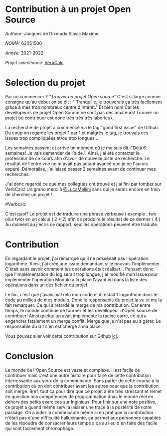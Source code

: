 # Contribution à un projet Open Source

*Autheur:* Jacques de Dixmude Slavic Maxime

*NOMA:* 62051500

*Année:* 2021-2022

*Projet selectionné:* [VerbCalc](https://github.com/ErykPiasecki07/VerbCalc)

# Selection du projet

Par où commencer ? _"Trouver un projet Open source"_ C'est si large comme consigne qu'au début on se dit :
" Tranquille, je trouverais ça très facilement grâce à mes trop nombreux centre d'intérêt." Et bien non!
Car les devellopeurs de projet Open Source ne sont pas des amateurs!
Trouver un projet où contribuer est donc très très très laborieux.

La recherche de projet a commencé via le tag "good first issue" de Github.
Du coup on regarde les projet 1 par 1 et malgrès le tag,
je trouvais ces issues trop compliquées et/ou trop longues...

Les semaines passent et arrive un moment où je me suis dit :"Déjà 6 semaines! Je vais demander de l'aide.".
Ainsi, j'ai été contacter le professeur de ce cours afin d'avoir de nouvelle piste de recherche.
Le résultat de l'entre vue ne m'avait pas autant avancé que je ne l'aurais espéré.
Démoralisé, j'ai laissé passer 2 semaines avant de continuer mes recherches.

J'ai donc regardé ce que mes collègues ont trouvé et j'ai fini par tomber sur VerbCalc! 
Un grand merci à [@LucaMellini](https://github.com/LucaMellinis)
sans qui je serais encore en train de chercher un projet ! 

#Verbcalc

C'est quoi? Le projet est de traduire une phrase verbeuse ( exemple : two plus two) en un calcul ( 2 + 2) afin de produire le résultat de ce dernier ( 4 )
Au moment au j'écris ce rapport, seul les opérations peuvent être traduite.

# Contribution
En regardant le projet, j'ai remarqué qu'il ne possèdait pas l'opération logarithme.
Ainsi, j'ai créé une issue demandant si je pouvais l'implémenter.
C'était sans savoir comment les opérations était réaliser...
Pensant donc que l'implémentation du log serait trop longue,
j'ai modifié mon issue pour implémenter l'opération Modulo à la place l'ayant vu dans la liste des opérations dans un des fichier du projet.

Le hic, c'est que j'avais mal relu mon code et il restait 1 logarithme dans le code au millieu de mes modulo.
Donc le responsable du projet la vu et me la fait remarquer.
Ce qui a retardé le merge de ma contribution.
Car entre temps, le monde continue de tourner et les devellopeur d'Open source de contribuer!
Ainsi quelqu'un avait implémenté la racine carré, ce qui a engendrer fatalement un merge conflit.
Merge que je n'ai pas eu à gérer. Le responsable du Git s'en est chergé à ma place.

Vous pouvez aller voir cette contribution sur Github [ici](https://github.com/ErykPiasecki07/VerbCalc/pull/35).

# Conclusion

Le monde de l'Open Source est vaste et complexe.
Il est facile de contribuer mais c'est une autre histoire pour faire de cette contribution interressante aux yeux de la communauté.
Sans parler de cette course à la contribution où on doit contribuer avant les autres pour que la contribution soit merge.
Bref, tout ça pour dire que ce projet a été très stressant et remet en question nos compétences de programmation dnas le monde réel en dehors des petits exercices sur Inginious.
Pour finir sur une note positive, ce projet a quand même servi à laisser une trace à la postérité de notre passage.
On a aider la communauté même si en pratique la contribution n'était pas d'une difficulité hallucinante,
ça permet aux personnes capables de les résoudre de consacrer leurs temps à ça au lieu d'en faire des facile qui sont facilement chronophage.